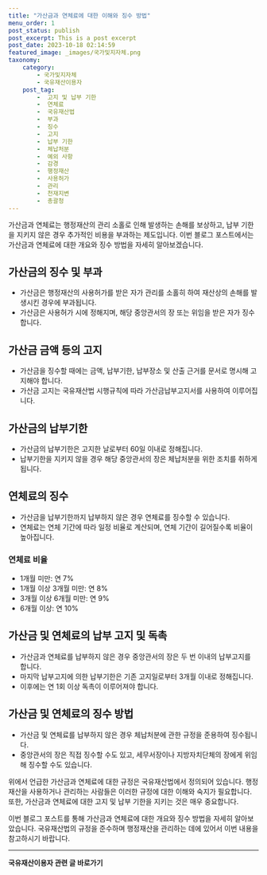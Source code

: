 ```yaml
---
title: "가산금과 연체료에 대한 이해와 징수 방법"
menu_order: 1
post_status: publish
post_excerpt: This is a post excerpt
post_date: 2023-10-18 02:14:59
featured_image: _images/국가및지자체.png
taxonomy:
    category:
        - 국가및지자체
        - 국유재산이용자
    post_tag:
        -  고지 및 납부 기한
        -  연체료
        -  국유재산법
        -  부과
        -  징수
        -  고지
        -  납부 기한
        -  체납처분
        -  예외 사항
        -  감경
        -  행정재산
        -  사용허가
        -  관리
        -  천재지변
        -  총괄청
---
```



가산금과 연체료는 행정재산의 관리 소홀로 인해 발생하는 손해를 보상하고, 납부 기한을 지키지 않은 경우 추가적인 비용을 부과하는 제도입니다. 이번 블로그 포스트에서는 가산금과 연체료에 대한 개요와 징수 방법을 자세히 알아보겠습니다.

## 가산금의 징수 및 부과
- 가산금은 행정재산의 사용허가를 받은 자가 관리를 소홀히 하여 재산상의 손해를 발생시킨 경우에 부과됩니다.
- 가산금은 사용허가 시에 정해지며, 해당 중앙관서의 장 또는 위임을 받은 자가 징수합니다.

## 가산금 금액 등의 고지
- 가산금을 징수할 때에는 금액, 납부기한, 납부장소 및 산출 근거를 문서로 명시해 고지해야 합니다.
- 가산금 고지는 국유재산법 시행규칙에 따라 가산금납부고지서를 사용하여 이루어집니다.

## 가산금의 납부기한
- 가산금의 납부기한은 고지한 날로부터 60일 이내로 정해집니다.
- 납부기한을 지키지 않을 경우 해당 중앙관서의 장은 체납처분을 위한 조치를 취하게 됩니다.

## 연체료의 징수
- 가산금을 납부기한까지 납부하지 않은 경우 연체료를 징수할 수 있습니다.
- 연체료는 연체 기간에 따라 일정 비율로 계산되며, 연체 기간이 길어질수록 비율이 높아집니다.

### 연체료 비율
- 1개월 미만: 연 7%
- 1개월 이상 3개월 미만: 연 8%
- 3개월 이상 6개월 미만: 연 9%
- 6개월 이상: 연 10%

## 가산금 및 연체료의 납부 고지 및 독촉
- 가산금과 연체료를 납부하지 않은 경우 중앙관서의 장은 두 번 이내의 납부고지를 합니다.
- 마지막 납부고지에 의한 납부기한은 기존 고지일로부터 3개월 이내로 정해집니다.
- 이후에는 연 1회 이상 독촉이 이루어져야 합니다.

## 가산금 및 연체료의 징수 방법
- 가산금 및 연체료를 납부하지 않은 경우 체납처분에 관한 규정을 준용하여 징수됩니다.
- 중앙관서의 장은 직접 징수할 수도 있고, 세무서장이나 지방자치단체의 장에게 위임해 징수할 수도 있습니다.

위에서 언급한 가산금과 연체료에 대한 규정은 국유재산법에서 정의되어 있습니다. 행정재산을 사용하거나 관리하는 사람들은 이러한 규정에 대한 이해와 숙지가 필요합니다. 또한, 가산금과 연체료에 대한 고지 및 납부 기한을 지키는 것은 매우 중요합니다.

이번 블로그 포스트를 통해 가산금과 연체료에 대한 개요와 징수 방법을 자세히 알아보았습니다. 국유재산법의 규정을 준수하며 행정재산을 관리하는 데에 있어서 이번 내용을 참고하시기 바랍니다.
<!-- wp:separator -->
<hr class="wp-block-separator has-alpha-channel-opacity"/>
<!-- /wp:separator -->

<!-- wp:group {"backgroundColor":"base","layout":{"type":"constrained"}} -->
<div class="wp-block-group has-base-background-color has-background"><!-- wp:paragraph {"align":"center","fontSize":"large"} -->
<p class="has-text-align-center has-large-font-size"><strong>국유재산이용자 관련 글 바로가기</strong></p>
<!-- /wp:paragraph -->


<!-- wp:latest-posts
{"categories":[{"id":7404,"count":19,"description":"","link":"https://uknowlaw.com/category/%ea%b5%ad%ec%9c%a0%ec%9e%ac%ec%82%b0%ec%9d%b4%ec%9a%a9%ec%9e%90/","name":"국유재산이용자","slug":"국유재산이용자","taxonomy":"category","parent":0,"meta":[],"_links":{"self":[{"href":"https://uknowlaw.com/wp-json/wp/v2/categories/7404"}],"collection":[{"href":"https://uknowlaw.com/wp-json/wp/v2/categories"}],"about":[{"href":"https://uknowlaw.com/wp-json/wp/v2/taxonomies/category"}],"wp:post_type":[{"href":"https://uknowlaw.com/wp-json/wp/v2/posts?categories=7404"}],"curies":[{"name":"wp","href":"https://api.w.org/{rel}","templated":true}]}}],"postsToShow":100,"excerptLength":28,"postLayout":"grid","columns":2,"featuredImageAlign":"left","featuredImageSizeSlug":"large","fontSize":"medium"} /--></div>
<!-- /wp:group -->